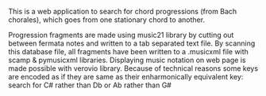 This is a web application to search for chord progressions (from Bach chorales), which goes from one stationary chord to another. 

Progression fragments are made using music21 library by cutting out between fermata notes and written to a tab separated text file.
By scanning this database file, all fragments have been written to a .musicxml file with scamp & pymusicxml libraries. 
Displaying music notation on web page is made possible with verovio library.
Because of technical reasons some keys are encoded as if they are same as their enharmonically equivalent key: 
search for C# rather than Db or Ab rather than G#
